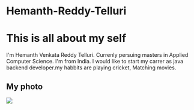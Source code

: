 # Hemanth-Reddy-Telluri
# This is all about my self
I'm Hemanth Venkata Reddy Telluri. Currenly persuing masters in Applied Computer Science. I'm from India.
I would like to start my carrer as java backend developer.my habbits are playing cricket, Matching movies.
## My photo
![](C:\Users\s542393\Pictures/hemanth.jpg)

